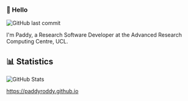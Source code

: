 ### 👋 Hello

![GitHub last commit](https://img.shields.io/github/last-commit/paddyroddy/paddyroddy?label=updated)

I'm Paddy, a Research Software Developer at the Advanced Research Computing Centre, UCL.

## 📊 Statistics

![GitHub Stats](https://github-readme-stats-paddyroddy.vercel.app/api?username=paddyroddy&count_private=true&disable_animations=true&hide_border=true&hide_title=true&show_icons=true&theme=tokyonight)

<https://paddyroddy.github.io>
